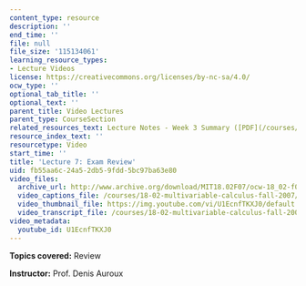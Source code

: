 ```yaml
---
content_type: resource
description: ''
end_time: ''
file: null
file_size: '115134061'
learning_resource_types:
- Lecture Videos
license: https://creativecommons.org/licenses/by-nc-sa/4.0/
ocw_type: ''
optional_tab_title: ''
optional_text: ''
parent_title: Video Lectures
parent_type: CourseSection
related_resources_text: Lecture Notes - Week 3 Summary ([PDF](/courses/18-02-multivariable-calculus-fall-2007/resources/lec_week3))
resource_index_text: ''
resourcetype: Video
start_time: ''
title: 'Lecture 7: Exam Review'
uid: fb55aa6c-24a5-2db5-9fdd-5bc97ba63e80
video_files:
  archive_url: http://www.archive.org/download/MIT18.02F07/ocw-18_02-f07-lec07_300k.mp4
  video_captions_file: /courses/18-02-multivariable-calculus-fall-2007/4f104216887c5d8daf4ee96f797f3fd9_U1EcnfTKXJ0.vtt
  video_thumbnail_file: https://img.youtube.com/vi/U1EcnfTKXJ0/default.jpg
  video_transcript_file: /courses/18-02-multivariable-calculus-fall-2007/08ea62f9e581f26b78511f34a3fac3a3_U1EcnfTKXJ0.pdf
video_metadata:
  youtube_id: U1EcnfTKXJ0
---
```


**Topics covered:** Review

**Instructor:** Prof. Denis Auroux


